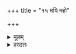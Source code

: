 +++
title = "१५ मयि महो"

+++
<details><summary>मूलम्</summary>

मयि॒ महो॒ मयि॒ यशो॒ मयी॑न्द्रि॒यं वी॒र्य॑म् ।  
</details>
<details><summary>हरदत्तः</summary>

आत्मनः प्रत्यभिमर्शः - मयि मह इति ॥ महः पूजा यशः कीर्तिः, इन्द्रियं चक्षुरादि, वीर्यं रेतः । भवत्विति शेषः । ब्राह्मणेन पादे स्पृष्टे एतेषामुपगमशङ्कया प्रार्थ्यते ॥
</details>